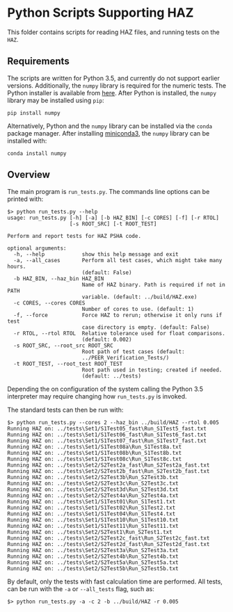 # Python Scripts Supporting HAZ

This folder contains scripts for reading HAZ files, and running tests on the
`HAZ`.

## Requirements

The scripts are written for Python 3.5, and currently do not support
earlier versions. Additionally, the `numpy` library is required for the
numeric tests.  The Python installer is available from
[here](https://www.python.org/downloads/). After Python is installed, the
`numpy` library may be installed using `pip`:

    pip install numpy

Alternatively, Python and the `numpy` library can be installed via the `conda`
package manager. After installing
[miniconda3](http://conda.pydata.org/miniconda.html), the `numpy` library can
be installed with:

    conda install numpy

## Overview

The main program is `run_tests.py`. The commands line options can be printed
with:

    $> python run_tests.py --help
    usage: run_tests.py [-h] [-a] [-b HAZ_BIN] [-c CORES] [-f] [-r RTOL]
                        [-s ROOT_SRC] [-t ROOT_TEST]

    Perform and report tests for HAZ PSHA code.

    optional arguments:
      -h, --help            show this help message and exit
      -a, --all_cases       Perform all test cases, which might take many hours.
                            (default: False)
      -b HAZ_BIN, --haz_bin HAZ_BIN
                            Name of HAZ binary. Path is required if not in PATH
                            variable. (default: ../build/HAZ.exe)
      -c CORES, --cores CORES
                            Number of cores to use. (default: 1)
      -f, --force           Force HAZ to rerun; otherwise it only runs if test
                            case directory is empty. (default: False)
      -r RTOL, --rtol RTOL  Relative tolerance used for float comparisons.
                            (default: 0.002)
      -s ROOT_SRC, --root_src ROOT_SRC
                            Root path of test cases (default:
                            ../PEER_Verification_Tests/)
      -t ROOT_TEST, --root_test ROOT_TEST
                            Root path used in testing; created if needed.
                            (default: ../tests)

Depending the on configuration of the system calling the Python 3.5
interpreter may require changing how `run_tests.py` is invoked.

The standard tests can then be run with:

    $> python run_tests.py --cores 2 --haz_bin ../build/HAZ --rtol 0.005
    Running HAZ on: ../tests\Set1/S1Test05_fast\Run_S1Test5_fast.txt
    Running HAZ on: ../tests\Set1/S1Test06_fast\Run_S1Test6_fast.txt
    Running HAZ on: ../tests\Set1/S1Test07_fast\Run_S1Test7_fast.txt
    Running HAZ on: ../tests\Set1/S1Test08a\Run_S1Test8a.txt
    Running HAZ on: ../tests\Set1/S1Test08b\Run_S1Test8b.txt
    Running HAZ on: ../tests\Set1/S1Test08c\Run_S1Test8c.txt
    Running HAZ on: ../tests\Set2/S2Test2a_fast\Run_S2Test2a_fast.txt
    Running HAZ on: ../tests\Set2/S2Test2b_fast\Run_S2Test2b_fast.txt
    Running HAZ on: ../tests\Set2/S2Test3b\Run_S2Test3b.txt
    Running HAZ on: ../tests\Set2/S2Test3c\Run_S2Test3c.txt
    Running HAZ on: ../tests\Set2/S2Test3d\Run_S2Test3d.txt
    Running HAZ on: ../tests\Set2/S2Test4a\Run_S2Test4a.txt
    Running HAZ on: ../tests\Set1/S1Test01\Run_S1Test1.txt
    Running HAZ on: ../tests\Set1/S1Test02\Run_S1Test2.txt
    Running HAZ on: ../tests\Set1/S1Test04\Run_S1Test4.txt
    Running HAZ on: ../tests\Set1/S1Test10\Run_S1Test10.txt
    Running HAZ on: ../tests\Set1/S1Test11\Run_S1Test11.txt
    Running HAZ on: ../tests\Set2/S2Test1\Run_S2Test1.txt
    Running HAZ on: ../tests\Set2/S2Test2c_fast\Run_S2Test2c_fast.txt
    Running HAZ on: ../tests\Set2/S2Test2d_fast\Run_S2Test2d_fast.txt
    Running HAZ on: ../tests\Set2/S2Test3a\Run_S2Test3a.txt
    Running HAZ on: ../tests\Set2/S2Test4b\Run_S2Test4b.txt
    Running HAZ on: ../tests\Set2/S2Test5a\Run_S2Test5a.txt
    Running HAZ on: ../tests\Set2/S2Test5b\Run_S2Test5b.txt

By default, only the tests with fast calculation time are performed. All
tests, can be run with the `-a` or `--all_tests` flag, such as:

    $> python run_tests.py -a -c 2 -b ../build/HAZ -r 0.005
